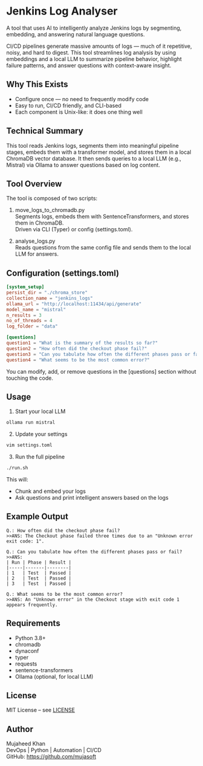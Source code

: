 
# Jenkins Log Analyser

A tool that uses AI to intelligently analyze Jenkins logs by segmenting, embedding, and answering natural language questions.

CI/CD pipelines generate massive amounts of logs — much of it repetitive, noisy, and hard to digest. This tool streamlines log analysis by using embeddings and a local LLM to summarize pipeline behavior, highlight failure patterns, and answer questions with context-aware insight.

## Why This Exists

- Configure once — no need to frequently modify code
- Easy to run, CI/CD friendly, and CLI-based
- Each component is Unix-like: it does one thing well

## Technical Summary

This tool reads Jenkins logs, segments them into meaningful pipeline stages, embeds them with a transformer model, and stores them in a local ChromaDB vector database. It then sends queries to a local LLM (e.g., Mistral) via Ollama to answer questions based on log content.

## Tool Overview

The tool is composed of two scripts:

1. move_logs_to_chromadb.py  
   Segments logs, embeds them with SentenceTransformers, and stores them in ChromaDB.  
   Driven via CLI (Typer) or config (settings.toml).

2. analyse_logs.py  
   Reads questions from the same config file and sends them to the local LLM for answers.

## Configuration (settings.toml)

```toml
[system_setup]
persist_dir = "./chroma_store"
collection_name = "jenkins_logs"
ollama_url = "http://localhost:11434/api/generate"
model_name = "mistral"
n_results = 3
no_of_threads = 4
log_folder = "data"

[questions]
question1 = "What is the summary of the results so far?"
question2 = "How often did the checkout phase fail?"
question3 = "Can you tabulate how often the different phases pass or fail?"
question4 = "What seems to be the most common error?"
```

You can modify, add, or remove questions in the [questions] section without touching the code.

## Usage

1. Start your local LLM

```bash
ollama run mistral
```

2. Update your settings

```bash
vim settings.toml
```

3. Run the full pipeline

```bash
./run.sh
```

This will:
- Chunk and embed your logs
- Ask questions and print intelligent answers based on the logs

## Example Output

```text
Q.: How often did the checkout phase fail?
>>ANS: The Checkout phase failed three times due to an "Unknown error exit code: 1".

Q.: Can you tabulate how often the different phases pass or fail?
>>ANS:
| Run | Phase | Result |
|-----|-------|--------|
| 1   | Test  | Passed |
| 2   | Test  | Passed |
| 3   | Test  | Passed |

Q.: What seems to be the most common error?
>>ANS: An "Unknown error" in the Checkout stage with exit code 1 appears frequently.
```

## Requirements

- Python 3.8+
- chromadb
- dynaconf
- typer
- requests
- sentence-transformers
- Ollama (optional, for local LLM)

## License

MIT License – see [LICENSE](./LICENSE)

## Author

Mujaheed Khan  
DevOps | Python | Automation | CI/CD  
GitHub: https://github.com/mujasoft
